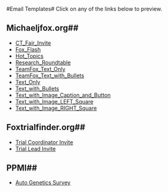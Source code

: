 #Email Templates#
Click on any of the links below to preview.

## Michaeljfox.org##
* <a href="http://mbwenger.com/email/michaeljfox-preview/CT_Fair_Invite.php" target="blank">CT_Fair_Invite</a>
* <a href="http://mbwenger.com/email/michaeljfox-preview/Fox_Flash.php" target="blank">Fox_Flash</a>
* <a href="http://mbwenger.com/email/michaeljfox-preview/Hot_Topics.php" target="blank">Hot_Topics</a>
* <a href="http://mbwenger.com/email/michaeljfox-preview/Research_Roundtable.php" target="blank">Research_Roundtable</a>
* <a href="http://mbwenger.com/email/michaeljfox-preview/TeamFox_Text_Only.php" target="blank">TeamFox_Text_Only</a>
* <a href="http://mbwenger.com/email/michaeljfox-preview/TeamFox_Text_with_Bullets.php" target="blank">TeamFox_Text_with_Bullets</a>
* <a href="http://mbwenger.com/email/michaeljfox-preview/Text_Only.php" target="blank">Text_Only</a>
* <a href="http://mbwenger.com/email/michaeljfox-preview/Text_with_Bullets.php" target="blank">Text_with_Bullets</a>
* <a href="http://mbwenger.com/email/michaeljfox-preview/Text_with_Image_Caption_and_Button.php" target="blank">Text_with_Image_Caption_and_Button</a>
* <a href="http://mbwenger.com/email/michaeljfox-preview/Text_with_Image_LEFT.php" target="blank">Text_with_Image_LEFT_Square</a>
* <a href="http://mbwenger.com/email/michaeljfox-preview/Text_with_Image_RIGHT.php" target="blank">Text_with_Image_RIGHT_Square</a>

## Foxtrialfinder.org##
* <a href="http://mbwenger.com/email/foxtrialfinder-preview/trial_coordinator_invite.html" target="_blank">Trial Coordinator Invite</a>
* <a href="http://mbwenger.com/email/foxtrialfinder-preview/trial_lead_invite.html" target="_blank">Trial Lead Invite</a>

## PPMI##
* <a href="http://mbwenger.com/email/ppmi-preview/genetics.php" target="_blank">Auto Genetics Survey</a>

 